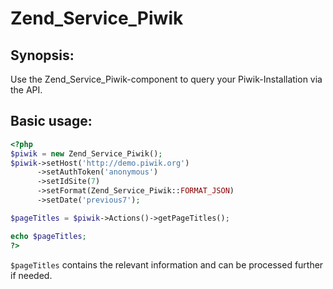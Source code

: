 Zend_Service_Piwik
==================

Synopsis:
---------
Use the Zend_Service_Piwik-component to query your Piwik-Installation via the API.

Basic usage:
------------
``` php
<?php
$piwik = new Zend_Service_Piwik();
$piwik->setHost('http://demo.piwik.org')
      ->setAuthToken('anonymous')
      ->setIdSite(7)
      ->setFormat(Zend_Service_Piwik::FORMAT_JSON)
      ->setDate('previous7');

$pageTitles = $piwik->Actions()->getPageTitles();

echo $pageTitles;
?>
```

`$pageTitles` contains the relevant information and can be processed further if needed.